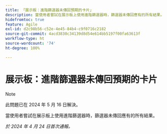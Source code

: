 ```yaml
---
title: 「展示板：進階篩選器未傳回預期的卡片」
description: 當使用者嘗試在展示板上使用進階篩選器時，篩選器未傳回應有的所有結果。
hidefromtoc: true
feature: Agile
exl-id: d2c98b56-c52e-4e45-84b4-c9f0716c2182
source-git-commit: 4acd3830c34139d8d54e614bb5197f00fa63613f
workflow-type: ht
source-wordcount: '74'
ht-degree: 100%

---
```


# 展示板：進階篩選器未傳回預期的卡片

>[!NOTE]
>
>此問題已在 2024 年 5 月 16 日解決。

當使用者嘗試在展示板上使用進階篩選器時，篩選器未傳回應有的所有結果。

_於 2024 年 4 月 24 日首次通報。_
